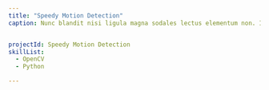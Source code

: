 ```yaml
---
title: "Speedy Motion Detection"
caption: Nunc blandit nisi ligula magna sodales lectus elementum non. Integer id venenatis velit.


projectId: Speedy Motion Detection
skillList:
  - OpenCV
  - Python

---
```

